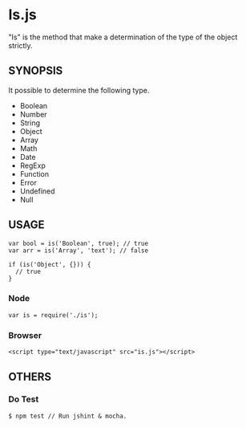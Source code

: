 # Is.js
"Is" is the method that make a determination of the type of the object strictly.

## SYNOPSIS
It possible to determine the following type.
- Boolean
- Number
- String
- Object
- Array
- Math
- Date
- RegExp
- Function
- Error
- Undefined
- Null

## USAGE
    var bool = is('Boolean', true); // true
    var arr = is('Array', 'text'); // false

    if (is('Object', {})) {
      // true
    }

### Node
    var is = require('./is');

### Browser
    <script type="text/javascript" src="is.js"></script>

## OTHERS
### Do Test

    $ npm test // Run jshint & mocha.
